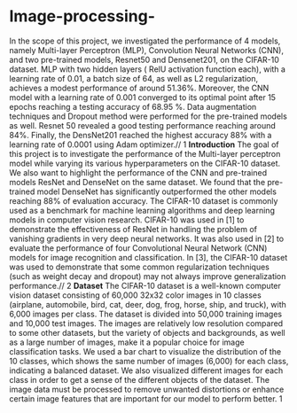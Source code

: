 # Image-processing-

In the scope of this project, we investigated the performance of 4 models, namely Multi-layer Perceptron
(MLP), Convolution Neural Networks (CNN), and two pre-trained models, Resnet50 and Densenet201,
on the CIFAR-10 dataset. MLP with two hidden layers ( RelU activation function each), with a learning
rate of 0.01, a batch size of 64, as well as L2 regularization, achieves a modest performance of around
51.36%. Moreover, the CNN model with a learning rate of 0.001 converged to its optimal point after 15
epochs reaching a testing accuracy of 68.95 %. Data augmentation techniques and Dropout method were
performed for the pre-trained models as well. Resnet 50 revealed a good testing performance reaching
around 84%. Finally, the DensNet201 reached the highest accuracy 88% with a learning rate of 0.0001
using Adam optimizer.//
1 **Introduction**
The goal of this project is to investigate the performance of the Multi-layer perceptron model while varying
its various hyperparameters on the CIFAR-10 dataset. We also want to highlight the performance of the
CNN and pre-trained models ResNet and DenseNet on the same dataset. We found that the pre-trained
model DenseNet has significantly outperformed the other models reaching 88% of evaluation accuracy. The
CIFAR-10 dataset is commonly used as a benchmark for machine learning algorithms and deep learning
models in computer vision research. CIFAR-10 was used in [1] to demonstrate the effectiveness of ResNet
in handling the problem of vanishing gradients in very deep neural networks. It was also used in [2] to
evaluate the performance of four Convolutional Neural Network (CNN) models for image recognition and
classification. In [3], the CIFAR-10 dataset was used to demonstrate that some common regularization
techniques (such as weight decay and dropout) may not always improve generalization performance.//
2 **Dataset**
The CIFAR-10 dataset is a well-known computer vision dataset consisting of 60,000 32x32 color images
in 10 classes (airplane, automobile, bird, cat, deer, dog, frog, horse, ship, and truck), with 6,000 images
per class. The dataset is divided into 50,000 training images and 10,000 test images.
The images are relatively low resolution compared to some other datasets, but the variety of objects and
backgrounds, as well as a large number of images, make it a popular choice for image classification tasks.
We used a bar chart to visualize the distribution of the 10 classes, which shows the same number of images
(6,000) for each class, indicating a balanced dataset. We also visualized different images for each class in
order to get a sense of the different objects of the dataset. The image data must be processed to remove
unwanted distortions or enhance certain image features that are important for our model to perform better.
1
